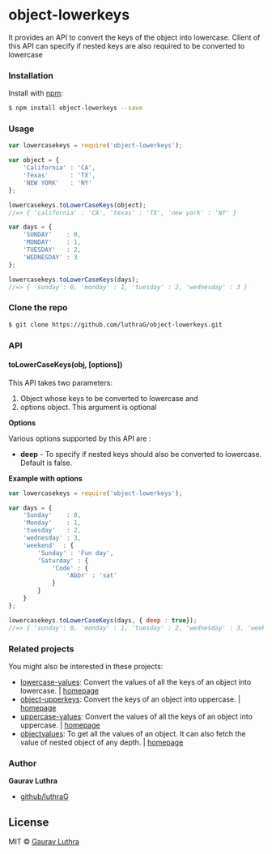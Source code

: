 # object-lowerkeys
It provides an API to convert the keys of the object into lowercase. Client of this API can specify if nested keys are also required to be converted to lowercase

### Installation

Install with [npm](https://www.npmjs.com/):

```sh
$ npm install object-lowerkeys --save
```

### Usage

```javascript
var lowercasekeys = require('object-lowerkeys');

var object = {
    'California' : 'CA',
    'Texas'      : 'TX',
    'NEW YORK'   : 'NY' 
};

lowercasekeys.toLowerCaseKeys(object);
//=> { 'california' : 'CA', 'texas' : 'TX', 'new york' : 'NY' }

var days = {
    'SUNDAY'    : 0,
    'MONDAY'    : 1,
    'TUESDAY'   : 2,
    'WEDNESDAY' : 3
};

lowercasekeys.toLowerCaseKeys(days);
//=> { 'sunday': 0, 'monday' : 1, 'tuesday' : 2, 'wednesday' : 3 }

```

### Clone the repo

```bash
$ git clone https://github.com/luthraG/object-lowerkeys.git
```

### API

#### toLowerCaseKeys(obj, [options])

This API takes two parameters:
1. Object whose keys to be converted to lowercase and
2. options object. This argument is optional


**Options**

Various options supported by this API are :
- **deep** - To specify if nested keys should also be converted to lowercase. Default is false.

**Example with options**

```javascript
var lowercasekeys = require('object-lowerkeys');

var days = {
    'Sunday'    : 0,
    'Monday'    : 1,
    'tuesday'   : 2,
    'wednesday' : 3,
    'weekend'  : {
        'Sunday' : 'Fun day',
        'Saturday' : {
            'Code' : {
                'Abbr' : 'sat'
            }
        }
    }
};

lowercasekeys.toLowerCaseKeys(days, { deep : true});
//=> { 'sunday': 0, 'monday' : 1, 'tuesday' : 2, 'wednesday' : 3, 'weekend' : 'sunday' : 'Fun day', 'saturday' : { 'code' : { 'abbr' : 'sat' } } }

```

### Related projects

You might also be interested in these projects:

* [lowercase-values](https://www.npmjs.com/package/lowercase-values): Convert the values of all the keys of an object into lowercase. | [homepage](https://github.com/luthraG/lowercase-values.git)
* [object-upperkeys](https://www.npmjs.com/package/object-upperkeys): Convert the keys of an object into uppercase. | [homepage](https://github.com/luthraG/object-upperkeys.git)
* [uppercase-values](https://www.npmjs.com/package/uppercase-values): Convert the values of all the keys of an object into uppercase. | [homepage](https://github.com/luthraG/uppercase-values.git)
* [objectvalues](https://www.npmjs.com/package/objectvalues): To get all the values of an object. It can also fetch the value of nested object of any depth. | [homepage](https://github.com/luthraG/objectvalues.git)

### Author

**Gaurav Luthra**

* [github/luthraG](https://github.com/luthraG)

## License

MIT © [Gaurav Luthra](luthra.zenith@gmail.com)
